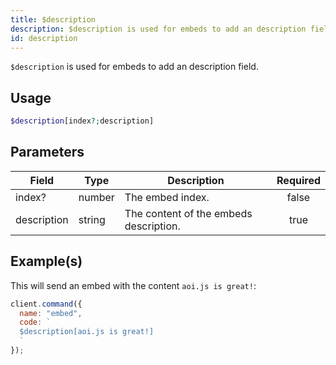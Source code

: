 ```yaml
---
title: $description
description: $description is used for embeds to add an description field.
id: description
---
```


`$description` is used for embeds to add an description field.

## Usage

```php
$description[index?;description]
```

## Parameters

| Field       | Type   | Description                            | Required |
| ----------- | ------ | -------------------------------------- | :------: |
| index?      | number | The embed index.                       |  false   |
| description | string | The content of the embeds description. |   true   |

## Example(s)

This will send an embed with the content `aoi.js is great!`:

```javascript
client.command({
  name: "embed",
  code: `
  $description[aoi.js is great!]
  `
});
```

